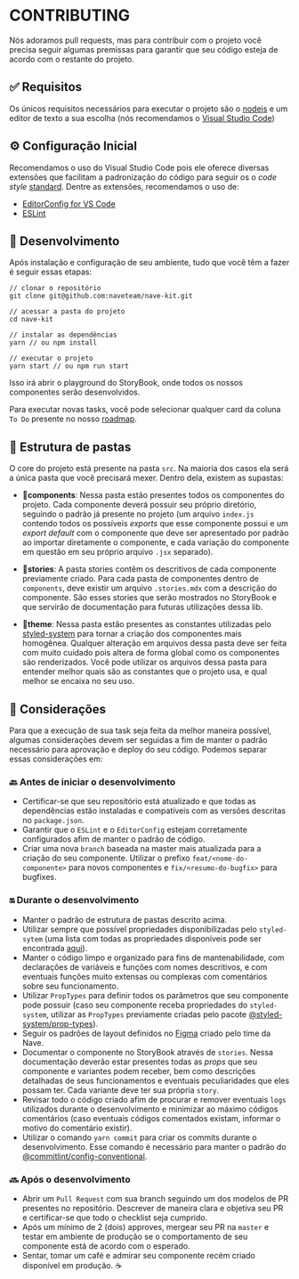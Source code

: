 # CONTRIBUTING

Nós adoramos pull requests, mas para contribuir com o projeto você precisa seguir algumas premissas para garantir que seu código esteja de acordo com o restante do projeto.

## ✅ Requisitos

Os únicos requisitos necessários para executar o projeto são o [nodejs](https://nodejs.org/) e um editor de texto a sua escolha (nós recomendamos o [Visual Studio Code](https://code.visualstudio.com/))

## ⚙️ Configuração Inicial

Recomendamos o uso do Visual Studio Code pois ele oferece diversas extensões que facilitam a padronização do código para seguir os o _code style_ [standard](https://standardjs.com/). Dentre as extensões, recomendamos o uso de:

- [EditorConfig for VS Code](https://marketplace.visualstudio.com/items?itemName=EditorConfig.EditorConfig)
- [ESLint](https://marketplace.visualstudio.com/items?itemName=dbaeumer.vscode-eslint)

## 🚧 Desenvolvimento

Após instalação e configuração de seu ambiente, tudo que você têm a fazer é seguir essas etapas:

```shell
// clonar o repositório
git clone git@github.com:naveteam/nave-kit.git

// acessar a pasta do projeto
cd nave-kit

// instalar as dependências
yarn // ou npm install

// executar o projeto
yarn start // ou npm run start 
```

Isso irá abrir o playground do StoryBook, onde todos os nossos componentes serão desenvolvidos.

Para executar novas tasks, você pode selecionar qualquer card da coluna `To Do` presente no nosso [roadmap](https://github.com/naveteam/nave-kit/projects/2).

## 📁 Estrutura de pastas

O core do projeto está presente na pasta `src`. Na maioria dos casos ela será a única pasta que você precisará mexer. Dentro dela, existem as supastas:

- 📁**components**: Nessa pasta estão presentes todos os componentes do projeto. Cada componente deverá possuir seu próprio diretório, seguindo o padrão já presente no projeto (um arquivo `index.js` contendo todos os possíveis _exports_ que esse componente possui e um _export default_ com o componente que deve ser apresentado por padrão ao importar diretamente o componente, e cada variação do componente em questão em seu próprio arquivo `.jsx` separado).

- 📁**stories**: A pasta stories contêm os descritivos de cada componente previamente criado. Para cada pasta de componentes dentro de `components`, deve existir um arquivo `.stories.mdx` com a descrição do componente. São esses stories que serão mostrados no StoryBook e que servirão de documentação para futuras utilizações dessa lib.

- 📁**theme**: Nessa pasta estão presentes as constantes utilizadas pelo [styled-system](https://styled-system.com/) para tornar a criação dos componentes mais homogênea. Qualquer alteração em arquivos dessa pasta deve ser feita com muito cuidado pois altera de forma global como os componentes são renderizados. Você pode utilizar os arquivos dessa pasta para entender melhor quais são as constantes que o projeto usa, e qual melhor se encaixa no seu uso.

## 🛑 Considerações

Para que a execução de sua task seja feita da melhor maneira possível, algumas considerações devem ser seguidas a fim de manter o padrão necessário para aprovação e deploy do seu código. Podemos separar essas considerações em:

### 🔙 Antes de iniciar o desenvolvimento

- Certificar-se que seu repositório está atualizado e que todas as dependências estão instaladas e compatíveis com as versões descritas no `package.json`.
- Garantir que o `ESLint` e o `EditorConfig` estejam corretamente configurados afim de manter o padrão de código.
- Criar uma nova `branch` baseada na master mais atualizada para a criação do seu componente. Utilizar o prefixo `feat/<nome-do-componente>` para novos componentes e `fix/<resumo-do-bugfix>` para bugfixes.

### 🔛 Durante o desenvolvimento

- Manter o padrão de estrutura de pastas descrito acima.
- Utilizar sempre que possível propriedades disponibilizadas pelo `styled-sytem` (uma lista com todas as propriedades disponíveis pode ser encontrada [aqui](https://styled-system.com/api)).
- Manter o código limpo e organizado para fins de mantenabilidade, com declarações de variáveis e funções com nomes descritivos, e com eventuais funções muito extensas ou complexas com comentários sobre seu funcionamento.
- Utilizar `PropTypes` para definir todos os parâmetros que seu componente pode possuir (caso seu componente receba propriedades do `styled-system`, utilizar as `PropTypes` previamente criadas pelo pacote [@styled-system/prop-types](https://www.npmjs.com/package/@styled-system/prop-types)).
- Seguir os padrões de layout definidos no [Figma](https://www.figma.com/file/O3bKxIcsj2rc1FNIRclJyT/Design-System) criado pelo time da Nave.
- Documentar o componente no StoryBook através de `stories`. Nessa documentação deverão estar presentes todas as _props_ que seu componente e variantes podem receber, bem como descrições detalhadas de seus funcionamentos e eventuais peculiaridades que eles possam ter. Cada variante deve ter sua própria `story`.
- Revisar todo o código criado afim de procurar e remover eventuais `logs` utilizados durante o desenvolvimento e minimizar ao máximo códigos comentários (caso eventuais códigos comentados existam, informar o motivo do comentário existir).
- Utilizar o comando `yarn commit` para criar os commits durante o desenvolvimento. Esse comando é necessário para manter o padrão do [@commitlint/config-conventional](https://www.npmjs.com/package/@commitlint/config-conventional).

### 🔜 Após o desenvolvimento

- Abrir um `Pull Request` com sua branch seguindo um dos modelos de PR presentes no repositório. Descrever de maneira clara e objetiva seu PR e certificar-se que todo o checklist seja cumprido.
- Após um mínimo de 2 (dois) approves, mergear seu PR na `master` e testar em ambiente de produção se o comportamento de seu componente está de acordo com o esperado.
- Sentar, tomar um café e admirar seu componente recém criado disponível em produção. ☕️
